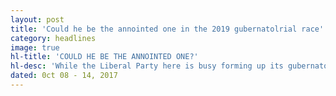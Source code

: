 ```yaml
---
layout: post
title: 'Could he be the annointed one in the 2019 gubernatolrial race'
category: headlines
image: true
hl-title: 'COULD HE BE THE ANNOINTED ONE?'
hl-desc: 'While the Liberal Party here is busy forming up its gubernatorial tandem in 2019, Cabinet Sec. Jun Evasco (left with mic), a prospective gubernatorial bet himself addressing the participants of the regional cooperative congress held at Bohol Tropics this city last week. Evasco is being highlighted in the photo as Administrator BenjieOliva, Usec. OrlandoRavanera and members of the Regional Cooperative Development Council (RCDC) and the participant listen.  '
dated: 0ct 08 - 14, 2017
---
```


